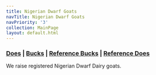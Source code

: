 ```yaml
---
title: Nigerian Dwarf Goats
navTitle: Nigerian Dwarf Goats
navPriority: '3'
collection: MainPage
layout: default.html
---
```

### [Does](/Goats/does.html) | [Bucks](/Goats/bucks.html) | [Reference Bucks](/Goats/reference-bucks.html) | [Reference Does](/Goats/reference-does.html)

We raise registered Nigerian Dwarf Dairy goats.

###
